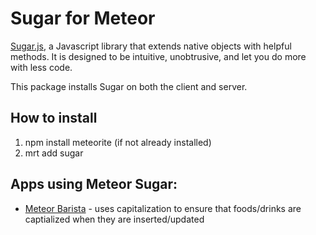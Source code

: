 # Sugar for Meteor

[Sugar.js](http://sugarjs.com/), a Javascript library that extends native objects with helpful methods. It is designed to be intuitive, unobtrusive, and let you do more with less code.

This package installs Sugar on both the client and server.

## How to install
1. npm install meteorite (if not already installed)
2. mrt add sugar

## Apps using Meteor Sugar:
* [Meteor Barista](http://barista.meteor.com) - uses capitalization to ensure that foods/drinks are captialized when they are inserted/updated